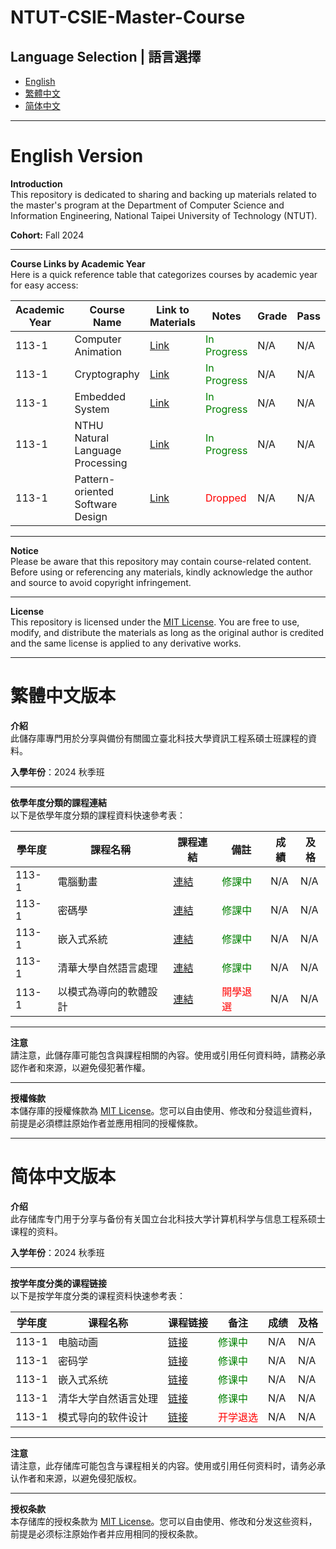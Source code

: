 # NTUT-CSIE-Master-Course

## Language Selection | 語言選擇
- [English](#english-version)
- [繁體中文](#繁體中文版本)
- [简体中文](#简体中文版本)

---

# English Version

**Introduction**  
This repository is dedicated to sharing and backing up materials related to the master's program at the Department of Computer Science and Information Engineering, National Taipei University of Technology (NTUT).

**Cohort:** Fall 2024

---

**Course Links by Academic Year**  
Here is a quick reference table that categorizes courses by academic year for easy access:

| Academic Year | Course Name                           | Link to Materials                                                                                  | Notes                                          | Grade | Pass |
|---------------|---------------------------------------|----------------------------------------------------------------------------------------------------|------------------------------------------------|-------|------|
| 113-1         | Computer Animation                    | [Link](./113-1/Computer%20Animation/)                                                               | <span style="color:green">In Progress</span>   | N/A   | N/A  |
| 113-1         | Cryptography                          | [Link](./113-1/Cryptography/)                                                                       | <span style="color:green">In Progress</span>   | N/A   | N/A  |
| 113-1         | Embedded System                       | [Link](./113-1/Embedded%20System/)                                                                  | <span style="color:green">In Progress</span>   | N/A   | N/A  |
| 113-1         | NTHU Natural Language Processing      | [Link](./113-1/NTHU%20Natural%20Language%20Processing/)                                              | <span style="color:green">In Progress</span>   | N/A   | N/A  |
| 113-1         | Pattern-oriented Software Design      | [Link](./113-1/Pattern-oriented%20Software%20Design/)                                               | <span style="color:red">Dropped</span>         | N/A   | N/A  |

---

**Notice**  
Please be aware that this repository may contain course-related content. Before using or referencing any materials, kindly acknowledge the author and source to avoid copyright infringement.

---

**License**  
This repository is licensed under the [MIT License](LICENSE). You are free to use, modify, and distribute the materials as long as the original author is credited and the same license is applied to any derivative works.

---

# 繁體中文版本

**介紹**  
此儲存庫專門用於分享與備份有關國立臺北科技大學資訊工程系碩士班課程的資料。

**入學年份**：2024 秋季班

---

**依學年度分類的課程連結**  
以下是依學年度分類的課程資料快速參考表：

| 學年度        | 課程名稱                        | 課程連結                                                                                         | 備註                                | 成績  | 及格 |
|---------------|---------------------------------|--------------------------------------------------------------------------------------------------|-------------------------------------|-------|------|
| 113-1         | 電腦動畫                        | [連結](./113-1/Computer%20Animation/)                                                             | <span style="color:green">修課中</span> | N/A   | N/A  |
| 113-1         | 密碼學                          | [連結](./113-1/Cryptography/)                                                                     | <span style="color:green">修課中</span> | N/A   | N/A  |
| 113-1         | 嵌入式系統                      | [連結](./113-1/Embedded%20System/)                                                                | <span style="color:green">修課中</span> | N/A   | N/A  |
| 113-1         | 清華大學自然語言處理             | [連結](./113-1/NTHU%20Natural%20Language%20Processing/)                                            | <span style="color:green">修課中</span> | N/A   | N/A  |
| 113-1         | 以模式為導向的軟體設計          | [連結](./113-1/Pattern-oriented%20Software%20Design/)                                             | <span style="color:red">開學退選</span> | N/A   | N/A  |

---

**注意**  
請注意，此儲存庫可能包含與課程相關的內容。使用或引用任何資料時，請務必承認作者和來源，以避免侵犯著作權。

---

**授權條款**  
本儲存庫的授權條款為 [MIT License](LICENSE)。您可以自由使用、修改和分發這些資料，前提是必須標註原始作者並應用相同的授權條款。

---

# 简体中文版本

**介绍**  
此存储库专门用于分享与备份有关国立台北科技大学计算机科学与信息工程系硕士课程的资料。

**入学年份**：2024 秋季班

---

**按学年度分类的课程链接**  
以下是按学年度分类的课程资料快速参考表：

| 学年度        | 课程名称                        | 课程链接                                                                                          | 备注                                 | 成绩  | 及格 |
|---------------|---------------------------------|---------------------------------------------------------------------------------------------------|-------------------------------------|-------|------|
| 113-1         | 电脑动画                        | [链接](./113-1/Computer%20Animation/)                                                              | <span style="color:green">修课中</span> | N/A   | N/A  |
| 113-1         | 密码学                          | [链接](./113-1/Cryptography/)                                                                      | <span style="color:green">修课中</span> | N/A   | N/A  |
| 113-1         | 嵌入式系统                      | [链接](./113-1/Embedded%20System/)                                                                 | <span style="color:green">修课中</span> | N/A   | N/A  |
| 113-1         | 清华大学自然语言处理             | [链接](./113-1/NTHU%20Natural%20Language%20Processing/)                                             | <span style="color:green">修课中</span> | N/A   | N/A  |
| 113-1         | 模式导向的软件设计              | [链接](./113-1/Pattern-oriented%20Software%20Design/)                                              | <span style="color:red">开学退选</span> | N/A   | N/A  |

---

**注意**  
请注意，此存储库可能包含与课程相关的内容。使用或引用任何资料时，请务必承认作者和来源，以避免侵犯版权。

---

**授权条款**  
本存储库的授权条款为 [MIT License](LICENSE)。您可以自由使用、修改和分发这些资料，前提是必须标注原始作者并应用相同的授权条款。
